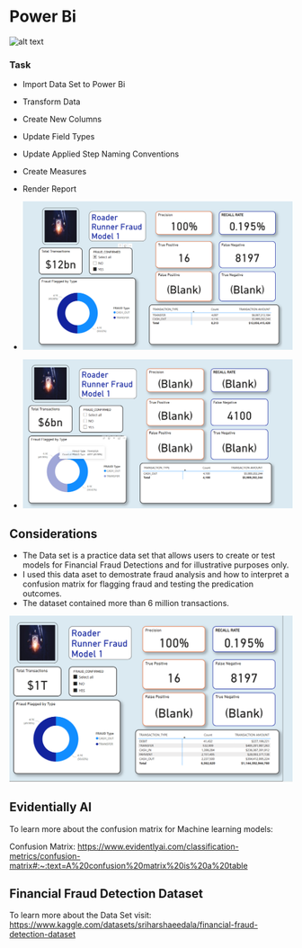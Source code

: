 # Power  Bi 
![alt text](https://logohistory.net/wp-content/uploads/2023/05/Power-BI-Symbol-2048x1152.png)

### Task 

* Import Data Set to Power Bi 
* Transform Data
* Create New Columns
* Update Field Types 
* Update Applied Step Naming Conventions
* Create Measures 
* Render Report 



* ![image](RR_Resources/RR1_16_8197.png)




* ![image](RR_Resources/RR2_FN_4100.png)




## Considerations

* The Data set is a practice data set that allows users to create or test models for Financial Fraud Detections and for illustrative purposes only.
* I used this data aset to demostrate fraud analysis and how to interpret a confusion matrix for flagging fraud and testing the predication outcomes.
* The dataset contained more than 6 million transactions.  


![image](RR_Resources/RR_3.png)


## Evidentially AI

To learn more about the confusion matrix for Machine learning models:

Confusion Matrix: https://www.evidentlyai.com/classification-metrics/confusion-matrix#:~:text=A%20confusion%20matrix%20is%20a%20table


## Financial Fraud Detection Dataset

To learn more about the Data Set visit: 
https://www.kaggle.com/datasets/sriharshaeedala/financial-fraud-detection-dataset







